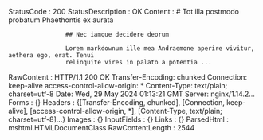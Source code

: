 StatusCode        : 200
StatusDescription : OK
Content           : # Tot illa postmodo probatum Phaethontis ex aurata
                    
                    ## Nec iamque decidere deorum
                    
                    Lorem markdownum ille mea Andraemone aperire vivitur, aethera ego, erat. Tenui
                    relinquite vires in palato a potentia ...
RawContent        : HTTP/1.1 200 OK
                    Transfer-Encoding: chunked
                    Connection: keep-alive
                    access-control-allow-origin: *
                    Content-Type: text/plain; charset=utf-8
                    Date: Wed, 29 May 2024 01:13:21 GMT
                    Server: nginx/1.14.2...
Forms             : {}
Headers           : {[Transfer-Encoding, chunked], [Connection, keep-alive], [access-control-allow-origin, *], [Content-Type, text/plain; charset=utf-8]...}
Images            : {}
InputFields       : {}
Links             : {}
ParsedHtml        : mshtml.HTMLDocumentClass
RawContentLength  : 2544
